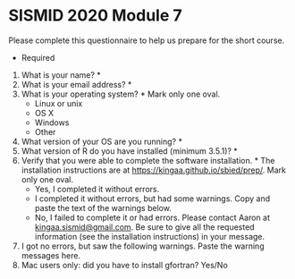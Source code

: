 # SISMID 2020 Module 7

Please complete this questionnaire to help us prepare for the short course.
* Required

1. What is your name? *
1. What is your email address? *
1. What is your operating system? *
   Mark only one oval.
	- Linux or unix
	- OS X
    - Windows
    - Other 
1. What version of your OS are you running? *
1. What version of R do you have installed (minimum 3.5.1)? *
1. Verify that you were able to complete the software installation. *
   The installation instructions are at https://kingaa.github.io/sbied/prep/.
   Mark only one oval.
	- Yes, I completed it without errors.
	- I completed it without errors, but had some warnings. Copy and paste the text of the warnings below.
	- No, I failed to complete it or had errors. Please contact Aaron at kingaa.sismid@gmail.com. Be sure to give all the requested information (see the installation instructions) in your message. 
1. I got no errors, but saw the following warnings.
   Paste the warning messages here.
1. Mac users only: did you have to install gfortran?
   Yes/No
